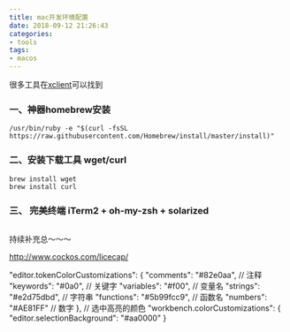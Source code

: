 ```yaml
---
title: mac开发环境配置
date: 2018-09-12 21:26:43
categories: 
- tools
tags:
- macos
---
```

很多工具在[xclient](http://xclient.info/?t=1da9ceff71daafd2a95b38c4f24f4bf684833998)可以找到
### 一、神器homebrew安装
```
/usr/bin/ruby -e "$(curl -fsSL https://raw.githubusercontent.com/Homebrew/install/master/install)"
```
### 二、安装下载工具 wget/curl
```
brew install wget
brew install curl
```
### 三、 完美终端 iTerm2 + oh-my-zsh + solarized
```

```
持续补充总～～～

http://www.cockos.com/licecap/

"editor.tokenColorCustomizations": {    "comments": "#82e0aa", // 注释    "keywords": "#0a0", // 关键字    "variables": "#f00", // 变量名    "strings": "#e2d75dbd", // 字符串    "functions": "#5b99fcc9", // 函数名    "numbers": "#AE81FF" // 数字  },  // 选中高亮的颜色     "workbench.colorCustomizations": {      "editor.selectionBackground": "#aa0000"  }
